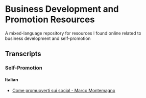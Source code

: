 # Business Development and Promotion Resources

A mixed-language repository for resources I found online related to business development and self-promotion

## Transcripts

### Self-Promotion
#### Italian
 - [Come promuoverti sui social - Marco Montemagno][1]


[1]: /self-promotion/ita/come_promuoverti_sui_social.md